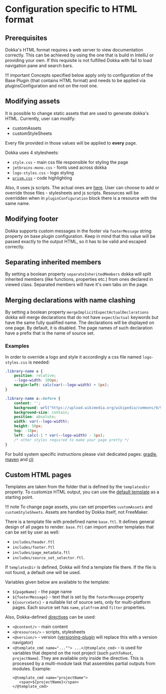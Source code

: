 # Configuration specific to HTML format

## Prerequisites

Dokka's HTML format requires a web server to view documentation correctly.
This can be achieved by using the one that is build in IntelliJ or providing your own.
If this requisite is not fulfilled Dokka with fail to load navigation pane and search bars.

!!! important
    Concepts specified below apply only to configuration of the Base Plugin (that contains HTML format) 
    and needs to be applied via pluginsConfiguration and not on the root one.

## Modifying assets

It is possible to change static assets that are used to generate dokka's HTML. 
Currently, user can modify:
 
 * customAssets
 * customStyleSheets
 
Every file provided in those values will be applied to **every** page.

Dokka uses 4 stylesheets:

* `style.css` - main css file responsible for styling the page
* `jetbrains-mono.css` - fonts used across dokka
* `logo-styles.css` - logo styling
* [`prism.css`](https://github.com/Kotlin/dokka/blob/master/plugins/base/src/main/resources/dokka/styles/prism.css) - code highlighting

Also, it uses js scripts. The actual ones are [here](https://github.com/Kotlin/dokka/tree/master/plugins/base/src/main/resources/dokka/scripts).
User can choose to add or override those files - stylesheets and js scripts. 
Resources will be overridden when in `pluginConfiguration` block there is a resource with the same name.

## Modifying footer

Dokka supports custom messages in the footer via `footerMessage` string property on base plugin configuration. 
Keep in mind that this value will be passed exactly to the output HTML, so it has to be valid and escaped correctly.

## Separating inherited members

By setting a boolean property `separateInheritedMembers` dokka will split inherited members (like functions, properties etc.) 
from ones declared in viewed class. Separated members will have it's own tabs on the page.

## Merging declarations with name clashing 

By setting a boolean property `mergeImplicitExpectActualDeclarations` dokka will merge declarations that do not have `expect`/`actual` keywords but have the same fully qualified name. 
The declarations will be displayed on one page.
By default, it is disabled. The page names of such declaration have a prefix that is the name of source set. 

### Examples
In order to override a logo and style it accordingly a css file named `logo-styles.css` is needed:
```css
.library-name a {
    position: relative;
    --logo-width: 100px;
    margin-left: calc(var(--logo-width) + 5px);
}

.library-name a::before {
    content: '';
    background: url("https://upload.wikimedia.org/wikipedia/commons/9/9d/Ubuntu_logo.svg") center no-repeat;
    background-size: contain;
    position: absolute;
    width: var(--logo-width);
    height: 50px;
    top: -18px;
    left: calc(-1 * var(--logo-width) - 5px);
    /* other styles required to make your page pretty */
}
```


For build system specific instructions please visit dedicated pages: [gradle](../applying/gradle.md#applying-plugins), [maven](../applying/maven.md#applying-plugins) and [cli](../applying/cli.md#configuration-options)

## Custom HTML pages

Templates are taken from the folder that is defined by the `templatesDir` property.
To customize HTML output, you can use the [default template](https://github.com/Kotlin/dokka/blob/master/plugins/base/src/main/resources/dokka/templates) as a starting point.

!!! note
    To change page assets, you can set properties `customAssets` and `customStyleSheets`.
    Assets are handled by Dokka itself, not FreeMaker.

There is a template file with predefined name `base.ftl`. It defines general design of all pages to render.
`base.ftl` can import another templates that can be set by user as well:

* `includes/header.ftl`
* `includes/footer.ftl`
* `includes/page_metadata.ftl`
* `includes/source_set_selector.ftl`.

If `templatesDir` is defined, Dokka will find a template file there. 
If the file is not found, a default one will be used.

Variables given below are available to the template:

* `${pageName}` - the page name
* `${footerMessage}` - text that is set by the `footerMessage` property
* `${sourceSets}` - a nullable list of source sets, only for multi-platform pages. Each source set has `name`, `platfrom` and `filter` properties.

Also, Dokka-defined [directives](https://freemarker.apache.org/docs/ref_directive_userDefined.html) can be used:

* `<@content/>` - main content
* `<@resources/>` - scripts, stylesheets 
* `<@version/>` - version ([versioning-plugin](../plugins/versioning-plugin.md) will replace this with a version navigator)
* `<@template_cmd name="...""> ...</@template_cmd>` - is used for variables that depend on the root project (such `pathToRoot`, `projectName`). They are available only inside the directive. This is processed by a multi-module task that assembles partial outputs from modules. 
   Example:
  ```
  <@template_cmd name="projectName">
     <span>${projectName}</span>
  </@template_cmd>
  ```
  
